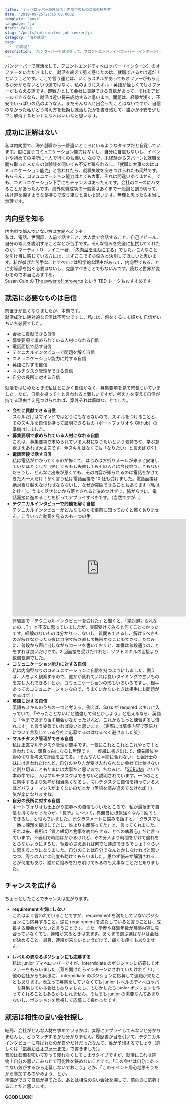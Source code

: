 ```yaml
---
title: 'ディベロッパー海外就活：内向型の私の自信の持ち方'
date: '2019-09-25T22:15:00.000Z'
template: 'post'
language: 'ja'
draft: false
slug: '/posts/introverted-job-seeker/ja'
category: '海外就活'
tags:
  - '内向型'
description: 'バンクーバーで就活をして、フロントエンドディベロッパー（インターン）のオファーをいただきました。内向型の私が、どう自信をつけて就活したか書きました。'
---
```


バンクーバーで就活をして、フロントエンドディベロッパー（インターン）のオファーをいただきました。就活を終えて強く感じたのは、就職できるかは運だ！ということです。ここで言う運とは、いくらスキルがあってもオファーがもらえるか分からないという運ではなく、私のようにスキル・英語が怪しくてもオファーがもらえる運です。即戦力として会社に貢献できる自信があって、それをアピールできるなら、就活は近い将来成功すると思います。問題は、経験が浅く、不安でいっぱいの私のような人。まだそんな人に出会ったことはないですが、自信のなかった私がどう考え方を転換し就活したかを書き残して、誰かが不安を少しでも解消するヒントになればいいなと思います。

## 成功に正解はない

私は内向型で、海外就職から一番遠いところにいるようなタイプだと自覚しています。俗に言うコミュニケーション能力はないし、自分に自信もないし、イベントや初めての場所に一人で行くのも怖い。なので、未経験からスパーンと就職を勝ち取った人たちの体験談を聞いても不安が煽られるし、「就職に大事なのはコミュニケーション能力」と言われたら、就職失敗を突きつけられたも同然です。もちろん、コミュニケーション能力はとても大事、それは間違いありません。でも、コミュニケーション下手にもチャンスはあったんです。会社のニーズにハマることがあったんです。海外就職成功の一般論はあくまで一般論と割り切って、抜け道を探すような気持ちで取り組むと良いと思います。無理と思ったら本当に無理です。

## 内向型を知る

内向型で悩んでいない方は[本題](#就活に必要なものは自信)へどうぞ！<br/>
私は、電話、世間話、人前で話すこと、大人数で会話すること、自己アピール、自分の考えを説明することなどが苦手です。そんな悩みを完全に払拭してくれたのが、マーティ・O．レイニー著、「[内向型を強みにする](https://www.amazon.co.jp/dp/B00DEEK1EY/ref=dp-kindle-redirect?_encoding=UTF8&btkr=1)」でした。こんなことを引け目に感じている方には、まずここでその悩みと決別してほしいと思います。私が挙げた苦手なことすべてには科学的な理由があって、内向型であることに劣等感を抱く必要はないし、克服すべきことでもないんです。読むと世界が変わるので本当におすすめ。<br/>
Susan Cain の [The power of introverts](https://www.ted.com/talks/susan_cain_the_power_of_introverts?utm_campaign=tedspread&utm_medium=referral&utm_source=tedcomshare) という TED トークもおすすめです。

## 就活に必要なものは自信

前置きが長くなりましたが、本題です。<br/>
就活成功に絶対的な自信は不可欠ですし、私には、何をするにも細かい自信がいちいち必要でした。

- 会社に貢献できる自信
- 募集要項で求められている人材になれる自信
- 電話面接で話す自信
- テクニカルインタビューで問題を解く自信
- コミュニケーション能力に対する自信
- 英語に対する自信
- マルチタスク管理ができる自信
- 自分の長所に対する自信

就活をはじめたときの私はとにかく自信がなく、募集要項を見て怖気づいていました。ただ、自信を持って！と言われると難しいですが、考え方を変えて自信が持てる理由さえ見つけられれば、案外それは簡単なことでした。

- **会社に貢献できる自信**<br />
  スキルだけはマインドではどうにもならないので、スキルをつけることと、そのスキルを自信を持って証明できるもの（ポートフォリオや GitHub）の準備はしました。
- **募集要項で求められている人材になれる自信**<br />
  これは、募集要項で求められている人材になりたいという気持ちや、学ぶ意欲さえあれば大丈夫です。今スキルはなくても「なりたい」と言えば OK！
- **電話面接で話す自信**<br />
  私は電話がかかってくるのが怖くて、はじめはお祈りメールが来ると安堵していたほどでした（笑）でももし失敗してもその人とは今後会うこともないだろうし、どんなに出来が悪くても、その内容が知られるのは電話をかけてきた人一人だけ！かく言う私は電話面接を 10 社も受けました。電話面接は絶対乗り越えなければならないし、なぜか突破できることもあります（私は 2 社！）。うまく話せないから落とされると決めつけずに、怖がらずに、電話面接に進めることを祈ってアプライすべきです。（当然ですが…）
- **テクニカルインタビューで問題を解く自信**<br />
  テクニカルインタビューがどんなものかを事前に知っておくと怖くありません。こういった動画を見るのも一つの手。<iframe width="560" height="315" src="https://www.youtube.com/embed/XKu_SEDAykw" frameborder="0" allow="accelerometer; autoplay; encrypted-media; gyroscope; picture-in-picture" allowfullscreen></iframe>体験談で「テクニカルインタビューを受けた」と聞くと、「絶対避けられないの…？」と不安に思っていましたが、実際受けてみると何てことなかったです。経験のないものは分かりっこないし、質問もできるし、解けるべきものが解けなかったら夜に自宅で解き直して挽回することもできる。ちなみに、普段から声に出しながらコードを書いておくと、本番は普段通りのことをすれば良いだけです。2 回面接を受けたけれど、ソフトスキルの面接より数倍気楽でした。
- **コミュニケーション能力に対する自信**<br />
  私は内向型なりのコミュニケーションに自信を持つようにしました。例えば、人をよく観察するので、誰かが疲れていれば良いタイミングで甘いものを差し入れできる！とか。コミュニケーションの形もいろいろですし、相手あってのコミュニケーションなので、うまくいかないときは相手にも問題があるはず！
- **英語に対する自信**<br />
  英語もスキルのうちの一つと考える。例えば、Sass が required スキルに入っていて、「やったことないけど勉強して何とかしよう」と思えるなら、英語も「今まであまり話す機会がなかったけれど、これからもっと練習するし慣れます」と言う姿勢でいれば良いと思います。（実際には募集内容で英語力について言及している会社に応募するのはなるべく避けました笑）
- **マルチタスク管理ができる自信**<br />
  私は正直マルチタスク管理が苦手です。一気にこれとこれとこれやって！と言われても、頭真っ白になるし無理です。一度紙に書き出して、優先順位や締め切りを考えて計画を立てる。「そんなんじゃ間に合わない」と会計士の妹には言われたけれど、自分のやり方が受け入れられない会社では働けないと割り切ることもたまには大事だと思います。ちなみに、「[SCRUM](https://www.amazon.ca/Scrum-Doing-Twice-Work-Half/dp/038534645X/ref=asc_df_038534645X/?tag=googleshopc0c-20&linkCode=df0&hvadid=293004119900&hvpos=1o1&hvnetw=g&hvrand=10000449900595601637&hvpone=&hvptwo=&hvqmt=&hvdev=c&hvdvcmdl=&hvlocint=&hvlocphy=9001537&hvtargid=pla-432324015266&psc=1)」という本の中では、人はマルチタスクはできないと説明されています。一つのことに集中するより効率が相当悪くなるし、マルチタスクに自信を持っている人ほどパフォーマンスがよくないのだとか（英語を読み違えてなければ！）。気が楽になりますね。
- **自分の長所に対する自信**<br />
  ポートフォリオも仕上がり応募への自信もついたところで、私が最後まで自信を持てなかったのが、「長所」について。真面目に根気強くなんて誰でもできるし…と悩んでいました。元クラスメートに悩みを話すと、「クラスでも一番に課題を提出してたし、誰よりも頑張ってた」と、言ってくれました。それ以来、長所は「質と締切と物事を終わらせることへの執着心」だと言っています。不器用で時間はかかるけれど、その分人より時間をかけて遅れをとらないようにするし、執着心さえあれば何でも達成できるでしょ！ぐらいに思えるようになりました。自分のことは自分でなんとかしなければと思いつつ、周りの人には何度も助けてもらいました。思わず悩みが解消されることが何度もあり、誰かに悩みを打ち明けてみるのも大事なことだと知りました。

## チャンスを広げる

ちょっとしたことでチャンスは広がります。

- **requirement を気にしない**<br/>
  これはよく言われていることですが、requirement を満たしていないポジションにも応募すること。逆に requirement を満たしていると言うことは、成長する機会が少ないと言うことです。また、学歴や経験年数が募集内容に見合っていなくても、連絡が来るときは来ます。あくまで選ぶ選ばないは会社が決めること。最悪、連絡が来ないというだけで、痛くも痒くもありません！

- **レベルの異なるポジションにも応募する**<br/>
  私は junior ディベロッパーですが、intermidiate のポジションに応募してオファーをもらいました（蓋を開けたらインターンにされていたけれど！）。他の会社からも同様に、 intermidiate のポジションに応募して連絡が来たこともあります。表立って募集をしていなくても junior レベルのディベロッパーを募集している会社もありましたし、もしかしたら junior ポジションを作ってくれることもあるかもしれません。そもそも junior の需要なんてあまりないし、ポジションを無視して応募して良かったです。

## 就活は相性の良い会社探し

結局、会社がどんな人材を求めているかは、実際にアプライしてみないと分かりませんし、どうマッチするかも分かりません。履歴書が目を引いて、テクニカルインタビューに呼ばれたのが自分だけだったなんて、誰が予想するでしょう（詳しくは「[応募からオファーまで](/posts/apply-to-offer/ja)」で書きました）。<br />
普段は石橋を叩いて割って渡れなくしてしまうタイプですが、就活にこれは禁物！自分の思いこみなどで可能性を狭めないことです。「この会社は自分にあってない気がするから応募しないでおこう」とか、「このイベント居心地悪そうだから参加するのやめよう」とか。<br />
準備ができて自信が持てたら、あとは相性の良い会社を探して、前向きに応募することだと思います。<br />
<br />
**GOOD LUCK!**
